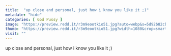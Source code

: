 ```yaml
---
title:  "up close and personal, just how i know you like it ;)"
metadate: "hide"
categories: [ God Pussy ]
image: "https://preview.redd.it/r3m9eootkio51.jpg?auto=webp&s=5d92b82cb7fdcff45e569980347b7c8b6d59ef71"
thumb: "https://preview.redd.it/r3m9eootkio51.jpg?width=1080&crop=smart&auto=webp&s=ec1d897e692e3ed8f0e7d1d4a9a6536cba2681ca"
visit: ""
---
```

up close and personal, just how i know you like it ;)
